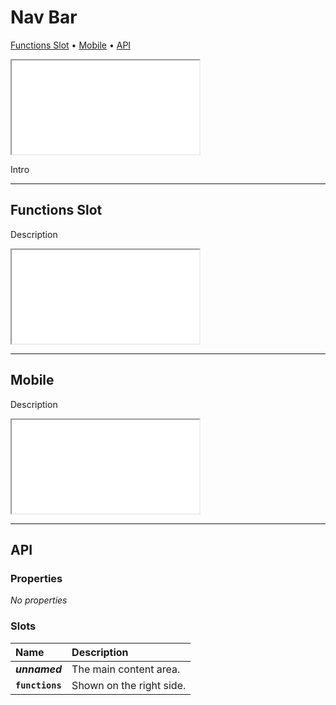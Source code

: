 # Nav Bar

[Functions Slot](components/nav-bar#icon) • [Mobile](components/nav-bar#icon) • [API](components/nav-bar#api)

<iframe src="./assets/demos/components/nav-bar/main.html"></iframe>

Intro

---

## Functions Slot

Description

<iframe src="./assets/demos/components/nav-bar/functions-slot.html"></iframe>

---

## Mobile

Description

<iframe src="./assets/demos/components/nav-bar/mobile.html"></iframe>

---

## API

### Properties

_No properties_

### Slots

| Name | Description |
| :-- | :-- |
| **_unnamed_** | The main content area. |
| **`functions`** | Shown on the right side. |